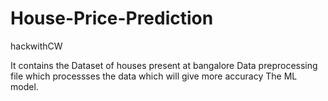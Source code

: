 # House-Price-Prediction
hackwithCW

It contains the
Dataset of houses present at bangalore
Data preprocessing file which processses the data which will give more accuracy
The ML model.
